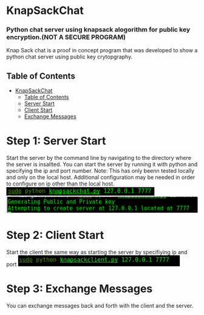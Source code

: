# KnapSackChat
### Python chat server using knapsack alogorithm for public key encryption.(NOT A SECURE PROGRAM)

Knap Sack chat is a proof in concept program that was developed to show a python chat server using public key crytopgraphy.

## Table of Contents
   * [KnapSackChat](#KnapSackChat)
      * [Table of Contents](#table-of-contents)
      * [Server Start](#step-1-server-start)
      * [Client Start](#step-2-client-start)
      * [Exchange Messages](#step-3-exchange-messages)

  
      
# Step 1: Server Start
Start the server by the command line by navigating to the directory where the server is insallted. You can start the server by running it with python and specifying the ip and port number. Note: This has only beenn tested locally and only on the local host. Additional configuration may be needed in order to configure on ip other than the local host.
![serverStart](Images/serverStart.png)
![serverRunning](Images/serverRunning.png)

# Step 2: Client Start
Start the client the same way as starting the server by specifiying ip and port
![clientStart](Images/clientStart.png)

# Step 3: Exchange Messages
You can exchange messages back and forth with the client and the server.
